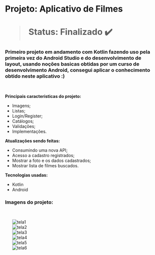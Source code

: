 
<h1> Projeto: Aplicativo de Filmes <h1> 

  > Status: Finalizado ✔️
  
  ### Primeiro projeto em andamento com Kotlin fazendo uso pela primeira vez do Android Studio e do desenvolvimento de layout, usando noções basicas obtidas por um curso de desenvolvimento Android, consegui aplicar o conhecimento obtido neste aplicativo :)
  
  <br>
  
  <strong>Principais caracteristicas do projeto: </strong>
  + Imagens;
  + Listas;
  + Login/Register;
  + Catálogos;
  + Validações;
  + Implementações.
  
  
  <strong> Atualizações sendo feitas: </strong>
  + Consumindo uma nova API;
  + Acesso a cadastro registrados;
  + Mostrar a foto e os dados cadastrados;
  + Mostrar lista de filmes buscados.
  
  
  <strong>Tecnologias usadas: </strong>
   + Kotlin
   + Android 
  
  
   ### Imagens do projeto:
  
  <br>
  
&nbsp;&nbsp;&nbsp;&nbsp;&nbsp;&nbsp;![tela1](https://user-images.githubusercontent.com/79876042/143046620-294f7542-bd73-4b7e-ad4b-26f59bb5412a.png)
  <br>
&nbsp;&nbsp;&nbsp;&nbsp;&nbsp;&nbsp;![tela2](https://user-images.githubusercontent.com/79876042/143046779-d75b7480-c09e-45ea-9301-843201800944.png)
  <br>
&nbsp;&nbsp;&nbsp;&nbsp;&nbsp;&nbsp;![tela3](https://user-images.githubusercontent.com/79876042/143586635-46b847ae-2ea5-4fcd-a3bd-4f06896b98db.png)
  <br>
&nbsp;&nbsp;&nbsp;&nbsp;&nbsp;&nbsp;![tela4](https://user-images.githubusercontent.com/79876042/143047012-d6e620b4-d7f5-47c4-916c-be4455c951cc.png)
  <br>
&nbsp;&nbsp;&nbsp;&nbsp;&nbsp;&nbsp;![tela5](https://user-images.githubusercontent.com/79876042/143047161-944598af-841f-41f5-9b67-871199f080fa.png)
  <br>
&nbsp;&nbsp;&nbsp;&nbsp;&nbsp;&nbsp;![tela6](https://user-images.githubusercontent.com/79876042/143047300-ad12ec5f-7314-4051-868d-873249f5d952.png)
